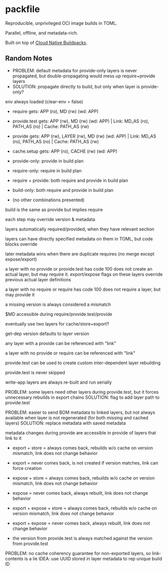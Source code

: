 # packfile

Reproducible, unprivileged OCI image builds in TOML.

Parallel, offline, and metadata-rich.

Built on top of [Cloud Native Buildpacks](https://buildpacks.io).

## Random Notes

- PROBLEM: default metadata for provide-only layers is never propagated, but double-propagating would mess up require+provide layers
- SOLUTION: propagate directly to build, but only when layer is provide-only?

env always loaded (clear-env = false)

- require gets: APP (ro), MD (rw) (wd: APP)
- provide.test gets: APP (rw), MD (rw) (wd: APP) | Link: MD_AS (ro), PATH_AS (ro) | Cache: PATH_AS (rw)
- provide gets: APP (rw), LAYER (rw), MD (rw) (wd: APP) | Link: MD_AS (ro), PATH_AS (ro) | Cache: PATH_AS (rw)
- cache.setup gets: APP (ro), CACHE (rw) (wd: APP)

- provide-only: provide in build plan
- require-only: require in build plan
- require + provide: both require and provide in build plan
- build-only: both require and provide in build plan
- (no other combinations presented)

build is the same as provide but implies require

each step may override version & metadata

layers automatically required/provided, when they have relevant section

layers can have directly specified metadata on them in TOML, but code blocks override

later metadata wins when there are duplicate requires (no merge except expose/export)

a layer with no provide or provide.test has code 100 does not create an actual layer, but may require it.
export/expose flags on these layers override previous actual layer definitions

a layer with no require or require has code 100 does not require a layer, but may provide it

a missing version is always considered a mismatch

$MD accessible during require/provide.test/provide

eventually use two layers for cache/store+export?

get-dep version defaults to layer version

any layer with a provide can be referenced with "link"

a layer with no provide or require can be referenced with "link"

provide.test can be used to create custom inter-dependent layer rebuilding

provide.test is never skipped

write-app layers are always re-built and run serially

PROBLEM: some layers need other layers during provide.test, but it forces unnecessary rebuilds in export chains
SOLUTION: flag to add layer path to provide.test

PROBLEM: easier to send BOM metadata to linked layers, but not always available when layer is not regenerated (for both missing and cached layers)
SOLUTION: replace metadata with saved metadata

metadata changes during provide are accessible in provide of layers that link to it

- export + store = always comes back, rebuilds w/o cache on version mismatch, link does not change behavior
- export = never comes back, is not created if version matches, link can force creation
- expose + store =  always comes back, rebuilds w/o cache on version mismatch, link does not change behavior
- expose = never comes back, always rebuilt, link does not change behavior
- export + expose + store = always comes back, rebuilds w/o cache on version mismatch, link does not change behavior
- export + expose = never comes back, always rebuilt, link does not change behavior

- the version from provide.test is always matched against the version from provide.test

PROBLEM: no cache coherency guarantee for non-exported layers, so link-contents is a lie
IDEA: use UUID stored in layer metadata to rep unique build ID